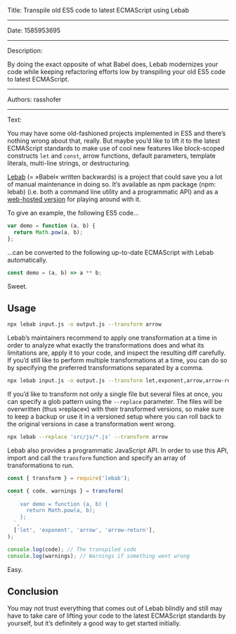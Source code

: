 Title: Transpile old ES5 code to latest ECMAScript using Lebab

-----

Date: 1585953695

-----

Description:

By doing the exact opposite of what Babel does, Lebab modernizes your code while keeping refactoring efforts low by transpiling your old ES5 code to latest ECMAScript.

-----

Authors: rasshofer

-----

Text:

You may have some old-fashioned projects implemented in ES5 and there’s nothing wrong about that, really. But maybe you’d like to lift it to the latest ECMAScript standards to make use of cool new features like block-scoped constructs `let` and `const`, arrow functions, default parameters, template literals, multi-line strings, or destructuring.

[Lebab](https://github.com/lebab/lebab) (= »Babel« written backwards) is a project that could save you a lot of manual maintenance in doing so. It’s available as npm package (npm: lebab) (i.e. both a command line utility and a programmatic API) and as a [web-hosted version](https://lebab.unibtc.me/editor) for playing around with it.

To give an example, the following ES5 code…

```js
var demo = function (a, b) {
  return Math.pow(a, b);
};
```

…can be converted to the following up-to-date ECMAScript with Lebab automatically.

```js
const demo = (a, b) => a ** b;
```

Sweet.

## Usage

```sh
npx lebab input.js -o output.js --transform arrow
```

Lebab’s maintainers recommend to apply one transformation at a time in order to analyze what exactly the transformations does and what its limitations are, apply it to your code, and inspect the resulting diff carefully. If you’d still like to perform multiple transformations at a time, you can do so by specifying the preferred transformations separated by a comma.

```sh
npx lebab input.js -o output.js --transform let,exponent,arrow,arrow-return
```

If you’d like to transform not only a single file but several files at once, you can specify a glob pattern using the `--replace` parameter. The files will be overwritten (thus »replace«) with their transformed versions, so make sure to keep a backup or use it in a versioned setup where you can roll back to the original versions in case a transformation went wrong.

```sh
npx lebab --replace 'src/js/*.js' --transform arrow
```

Lebab also provides a programmatic JavaScript API. In order to use this API, import and call the `transform` function and specify an array of transformations to run.

```js
const { transform } = require('lebab');

const { code, warnings } = transform(
  `
    var demo = function (a, b) {
      return Math.pow(a, b);
    };
  `,
  ['let', 'exponent', 'arrow', 'arrow-return'],
);

console.log(code); // The transpiled code
console.log(warnings); // Warnings if something went wrong
```

Easy.

## Conclusion

You may not trust everything that comes out of Lebab blindly and still may have to take care of lifting your code to the latest ECMAScript standards by yourself, but it’s definitely a good way to get started initially.
